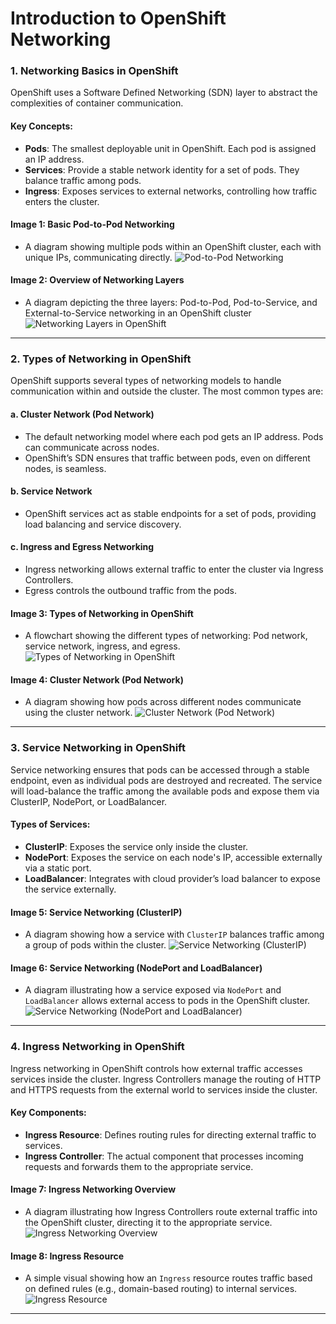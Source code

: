 #  Introduction to OpenShift Networking

### 1. **Networking Basics in OpenShift**

OpenShift uses a Software Defined Networking (SDN) layer to abstract the complexities of container communication.

#### Key Concepts:
- **Pods**: The smallest deployable unit in OpenShift. Each pod is assigned an IP address.
- **Services**: Provide a stable network identity for a set of pods. They balance traffic among pods.
- **Ingress**: Exposes services to external networks, controlling how traffic enters the cluster.

#### Image 1: Basic Pod-to-Pod Networking
- A diagram showing multiple pods within an OpenShift cluster, each with unique IPs, communicating directly.
 ![Pod-to-Pod Networking](images/1.webp)

#### Image 2: Overview of Networking Layers
- A diagram depicting the three layers: Pod-to-Pod, Pod-to-Service, and External-to-Service networking in an OpenShift cluster
![Networking Layers in OpenShift](images/2.webp)
---

### 2. **Types of Networking in OpenShift**

OpenShift supports several types of networking models to handle communication within and outside the cluster. The most common types are:

#### a. **Cluster Network (Pod Network)**
   - The default networking model where each pod gets an IP address. Pods can communicate across nodes.
   - OpenShift’s SDN ensures that traffic between pods, even on different nodes, is seamless.

#### b. **Service Network**
   - OpenShift services act as stable endpoints for a set of pods, providing load balancing and service discovery.
   
#### c. **Ingress and Egress Networking**
   - Ingress networking allows external traffic to enter the cluster via Ingress Controllers.
   - Egress controls the outbound traffic from the pods.

#### Image 3: Types of Networking in OpenShift
- A flowchart showing the different types of networking: Pod network, service network, ingress, and egress.
![Types of Networking in OpenShift](images/3.webp)

#### Image 4: Cluster Network (Pod Network)
- A diagram showing how pods across different nodes communicate using the cluster network.
![Cluster Network (Pod Network)](images/4.webp)
---

### 3. **Service Networking in OpenShift**

Service networking ensures that pods can be accessed through a stable endpoint, even as individual pods are destroyed and recreated. The service will load-balance the traffic among the available pods and expose them via ClusterIP, NodePort, or LoadBalancer.

#### Types of Services:
- **ClusterIP**: Exposes the service only inside the cluster.
- **NodePort**: Exposes the service on each node's IP, accessible externally via a static port.
- **LoadBalancer**: Integrates with cloud provider’s load balancer to expose the service externally.

#### Image 5: Service Networking (ClusterIP)
- A diagram showing how a service with `ClusterIP` balances traffic among a group of pods within the cluster.
![Service Networking (ClusterIP)](images/5.webp)

#### Image 6: Service Networking (NodePort and LoadBalancer)
- A diagram illustrating how a service exposed via `NodePort` and `LoadBalancer` allows external access to pods in the OpenShift cluster.
![Service Networking (NodePort and LoadBalancer)](images/6.webp)
---

### 4. **Ingress Networking in OpenShift**

Ingress networking in OpenShift controls how external traffic accesses services inside the cluster. Ingress Controllers manage the routing of HTTP and HTTPS requests from the external world to services inside the cluster.

#### Key Components:
- **Ingress Resource**: Defines routing rules for directing external traffic to services.
- **Ingress Controller**: The actual component that processes incoming requests and forwards them to the appropriate service.

#### Image 7: Ingress Networking Overview
- A diagram illustrating how Ingress Controllers route external traffic into the OpenShift cluster, directing it to the appropriate service.
![Ingress Networking Overview](images/7.webp)

#### Image 8: Ingress Resource
- A simple visual showing how an `Ingress` resource routes traffic based on defined rules (e.g., domain-based routing) to internal services.
![Ingress Resource](images/8.webp)
---
